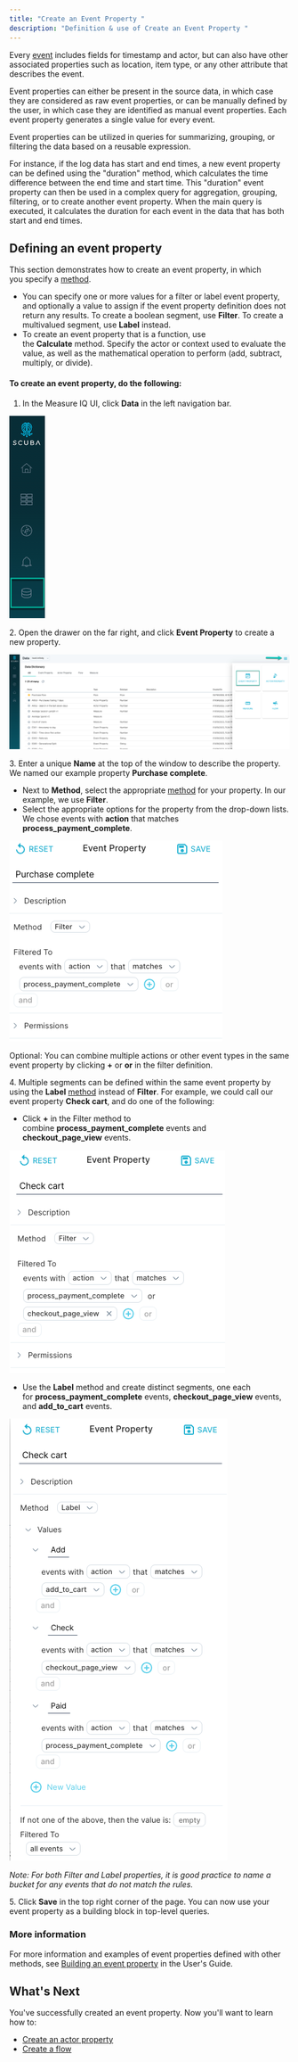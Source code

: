 ```yaml
---
title: "Create an Event Property "
description: "Definition & use of Create an Event Property "
---
```

Every [event](../event) includes fields for timestamp and actor, but can also have other associated properties such as location, item type, or any other attribute that describes the event.

Event properties can either be present in the source data, in which case they are considered as raw event properties, or can be manually defined by the user, in which case they are identified as manual event properties. Each event property generates a single value for every event.

Event properties can be utilized in queries for summarizing, grouping, or filtering the data based on a reusable expression.

For instance, if the log data has start and end times, a new event property can be defined using the "duration" method, which calculates the time difference between the end time and start time. This "duration" event property can then be used in a complex query for aggregation, grouping, filtering, or to create another event property. When the main query is executed, it calculates the duration for each event in the data that has both start and end times.

## Defining an event property

This section demonstrates how to create an event property, in which you specify a [method](../method).

- You can specify one or more values for a filter or label event property, and optionally a value to assign if the event property definition does not return any results. To create a boolean segment, use **Filter**. To create a multivalued segment, use **Label** instead.
- To create an event property that is a function, use the **Calculate** method. Specify the actor or context used to evaluate the value, as well as the mathematical operation to perform (add, subtract, multiply, or divide).

#### To create an event property, do the following:

1. In the Measure IQ UI, click **Data** in the left navigation bar.

![](./attachments/s1123.png)

2\. Open the drawer on the far right, and click **Event Property** to create a new property.

![](./attachments/ss23.png)

3\. Enter a unique **Name** at the top of the window to describe the property. We named our example property **Purchase complete**.

- Next to **Method**, select the appropriate [method](../method) for your property. In our example, we use **Filter**.
- Select the appropriate options for the property from the drop-down lists. We chose events with **action** that matches **process\_payment\_complete**.

![](./attachments/2023-03-17_15-53-22.png)

Optional: You can combine multiple actions or other event types in the same event property by clicking **+** or **or** in the filter definition.

4\. Multiple segments can be defined within the same event property by using the **Label** [method](../method) instead of **Filter**. For example, we could call our event property **Check cart**, and do one of the following:

- Click **+** in the Filter method to combine **process\_payment\_complete** events and **checkout\_page\_view** events.

![](./attachments/2023-03-17_16-13-10.png)

- Use the **Label** method and create distinct segments, one each for **process\_payment\_complete** events, **checkout\_page\_view** events, and **add\_to\_cart** events.

![](./attachments/2023-03-17_16-17-46.png)

*Note: For both Filter and Label properties, it is good practice to name a bucket for any events that do not match the rules.*

5\. Click **Save** in the top right corner of the page. You can now use your event property as a building block in top-level queries.

### More information

For more information and examples of event properties defined with other methods, see [Building an event property](../../measure_iq/measure-user-guides/enrich-your-data-with-properties/build-an-event-property) in the User's Guide.

## What's Next

You've successfully created an event property. Now you'll want to learn how to:

- [Create an actor property](../measure-tutorials/create-an-actor-property)
- [Create a flow](../measure-tutorials/work-with-flows/create-a-flow)